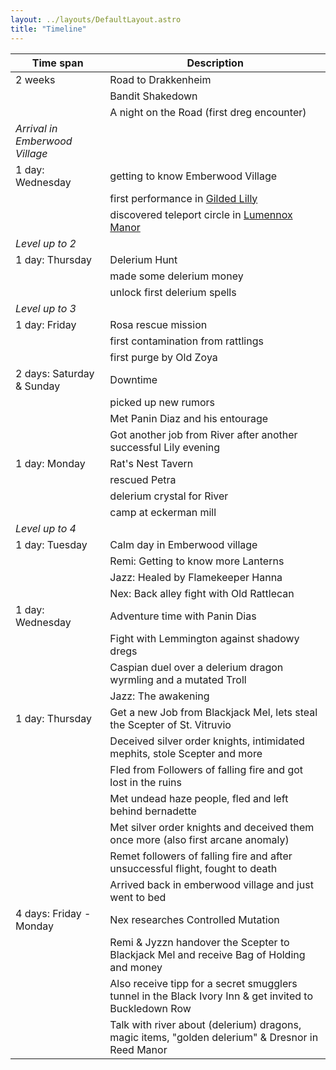 ```yaml
---
layout: ../layouts/DefaultLayout.astro
title: "Timeline"
---
```


| Time span                      | Description                                                                                            |
|--------------------------------|--------------------------------------------------------------------------------------------------------|
| 2 weeks                        | Road to Drakkenheim                                                                                    |
|                                | Bandit Shakedown                                                                                       |
|                                | A night on the Road (first dreg encounter)                                                             |
| _Arrival in Emberwood Village_ |                                                                                                        |
| 1 day: Wednesday               | getting to know Emberwood Village                                                                      |
|                                | first performance in [Gilded Lilly](/src/content/establishments/lilly.md)                              |
|                                | discovered teleport circle in [Lumennox Manor](/src/content/misc/lumennoxManor.md)                     |
| _Level up to 2_                |                                                                                                        |
| 1 day: Thursday                | Delerium Hunt                                                                                          |
|                                | made some delerium money                                                                               |
|                                | unlock first delerium spells                                                                           |
| _Level up to 3_                |                                                                                                        |
| 1 day: Friday                  | Rosa rescue mission                                                                                    |
|                                | first contamination from rattlings                                                                     |
|                                | first purge by Old Zoya                                                                                |
| 2 days: Saturday & Sunday      | Downtime                                                                                               |
|                                | picked up new rumors                                                                                   |
|                                | Met Panin Diaz and his entourage                                                                       |
|                                | Got another job from River after another successful Lily evening                                       |
| 1 day: Monday                  | Rat's Nest Tavern                                                                                      |
|                                | rescued Petra                                                                                          |
|                                | delerium crystal for River                                                                             |
|                                | camp at eckerman mill                                                                                  |
| _Level up to 4_                |                                                                                                        |
| 1 day: Tuesday                 | Calm day in Emberwood village                                                                          |
|                                | Remi: Getting to know more Lanterns                                                                    |
|                                | Jazz: Healed by Flamekeeper Hanna                                                                      |
|                                | Nex: Back alley fight with Old Rattlecan                                                               |
| 1 day: Wednesday               | Adventure time with Panin Dias                                                                         |
|                                | Fight with Lemmington against shadowy dregs                                                            |
|                                | Caspian duel over a delerium dragon wyrmling and a mutated Troll                                       |
|                                | Jazz: The awakening                                                                                    |
| 1 day: Thursday                | Get a new Job from Blackjack Mel, lets steal the Scepter of St. Vitruvio                               |
|                                | Deceived silver order knights, intimidated mephits, stole Scepter and more                             |
|                                | Fled from Followers of falling fire and got lost in the ruins                                          |
|                                | Met undead haze people, fled and left behind bernadette                                                |
|                                | Met silver order knights and deceived them once more (also first arcane anomaly)                       |
|                                | Remet followers of falling fire and after unsuccessful flight, fought to death                         |
|                                | Arrived back in emberwood village and just went to bed                                                 |
| 4 days: Friday - Monday        | Nex researches Controlled Mutation                                                                     |
|                                | Remi & Jyzzn handover the Scepter to Blackjack Mel and receive Bag of Holding and money                |
|                                | Also receive tipp for a secret smugglers tunnel in the Black Ivory Inn & get invited to Buckledown Row |
|                                | Talk with river about (delerium) dragons, magic items, "golden delerium" & Dresnor in Reed Manor       |
